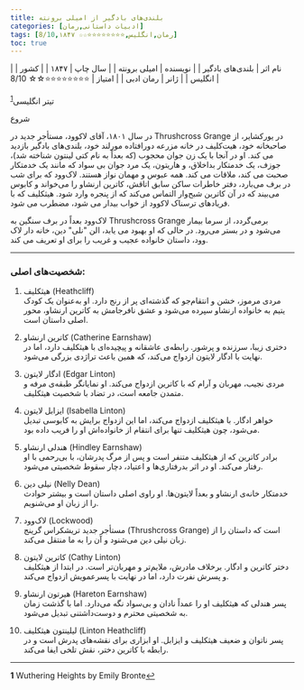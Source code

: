 ```yaml
---
title: بلندی‌های بادگیر از امیلی برونته
categories: [ادبیات داستانی,رمان]
tags: [رمان,انگلیس,⭐⭐⭐⭐⭐⭐⭐⭐☆☆ 8/10,۱۸۴۷]
toc: true
---
```


| نام اثر | بلندی‌های بادگیر |
| نویسنده | امیلی برونته |
| سال چاپ | ۱۸۴۷ |
| کشور | انگلیس |
| ژانر | رمان ادبی |
| امتیاز | ⭐⭐⭐⭐⭐⭐⭐⭐☆☆ 8/10 |

تیتر انگلیسی<sup id="a1">[1](#f1)</sup>

شروع

در سال ۱۸۰۱، آقای لاکوود، مستأجر جدید در Thrushcross Grange در یورکشایر، از صاحبخانه خود، هیت‌کلیف در خانه مزرعه دورافتاده مورلند خود، بلندی‌های بادگیر بازدید می کند. او در آنجا با یک زن جوان محجوب (که بعداً به نام کتی لینتون شناخته شد)، جوزف، یک خدمتکار بداخلاق، و هاریتون، یک مرد جوان بی سواد که مانند یک خدمتکار صحبت می کند، ملاقات می کند. همه عبوس و مهمان نواز هستند. لاک‌وود که برای شب در برف می‌بارد، دفتر خاطرات ساکن سابق اتاقش، کاترین ارنشاو را می‌خواند و کابوس می‌بیند که در آن کاترین شبح‌وار التماس می‌کند که از پنجره وارد شود. هیثکلیف که با فریادهای ترسناک لاکوود از خواب بیدار می شود، مضطرب می شود.

لاک‌وود بعداً در برف سنگین به Thrushcross Grange برمی‌گردد، از سرما بیمار می‌شود و در بستر می‌رود. در حالی که او بهبود می یابد، الن "نلی" دین، خانه دار لاک وود، داستان خانواده عجیب و غریب را برای او تعریف می کند.

---

### شخصیت‌های اصلی:

1. هیثکلیف (Heathcliff)  
   مردی مرموز، خشن و انتقام‌جو که گذشته‌ای پر از رنج دارد. او به‌عنوان یک کودک یتیم به خانواده ارنشاو سپرده می‌شود و عشق نافرجامش به کاترین ارنشاو، محور اصلی داستان است.

2. کاترین ارنشاو (Catherine Earnshaw)  
   دختری زیبا، سرزنده و پرشور. رابطه‌ی عاشقانه و پیچیده‌ای با هیثکلیف دارد، اما در نهایت با ادگار لایتون ازدواج می‌کند، که همین باعث تراژدی بزرگی می‌شود.

3. ادگار لایتون (Edgar Linton)  
   مردی نجیب، مهربان و آرام که با کاترین ازدواج می‌کند. او نمایانگر طبقه‌ی مرفه و متمدن جامعه است، در تضاد با شخصیت هیثکلیف.

4. ایزابل لایتون (Isabella Linton)  
   خواهر ادگار. با هیثکلیف ازدواج می‌کند، اما این ازدواج برایش به کابوسی تبدیل می‌شود، چون هیثکلیف تنها برای انتقام از خانواده‌اش او را فریب داده بود.

5. هندلی ارنشاو (Hindley Earnshaw)  
   برادر کاترین که از هیثکلیف متنفر است و پس از مرگ پدرشان، با بی‌رحمی با او رفتار می‌کند. او در اثر بدرفتاری‌ها و اعتیاد، دچار سقوط شخصیتی می‌شود.

6. نیلی دین (Nelly Dean)  
   خدمتکار خانه‌ی ارنشاو و بعداً لایتون‌ها. او راوی اصلی داستان است و بیشتر حوادث را از زبان او می‌شنویم.

7. لاک‌وود (Lockwood)  
   مستأجر جدید تریشکراس گرینج (Thrushcross Grange) است که داستان را از زبان نیلی دین می‌شنود و آن را به ما منتقل می‌کند.


8. کاترین لایتون (Cathy Linton)  
   دختر کاترین و ادگار. برخلاف مادرش، ملایم‌تر و مهربان‌تر است. در ابتدا از هیثکلیف و پسرش نفرت دارد، اما در نهایت با پسرعمویش ازدواج می‌کند.

9. هیرتون ارنشاو (Hareton Earnshaw)  
   پسر هندلی که هیثکلیف او را عمداً نادان و بی‌سواد نگه می‌دارد. اما با گذشت زمان به شخصیتی محترم و دوست‌داشتنی تبدیل می‌شود.

10. لیلینتون هیثکلیف (Linton Heathcliff)  
   پسر ناتوان و ضعیف هیثکلیف و ایزابل. او ابزاری برای نقشه‌های پدرش است و در رابطه با کاترین دختر، نقش تلخی ایفا می‌کند.

---

<b id="f1">1</b> <span class="footnote">Wuthering Heights by Emily Bronte</span>[↩](#a1)